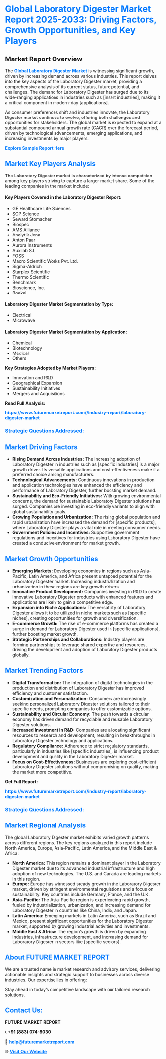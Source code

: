 <h1 style="color: #007BFF;">Global Laboratory Digester Market Report 2025-2033: Driving Factors, Growth Opportunities, and Key Players</h1>

<section id="overview">
<h2>Market Report Overview</h2>
<p>The <a href="https://www.futuremarketreport.com//industry-report/laboratory-digester-market" style="color: #007BFF; text-decoration: none;"><strong>Global Laboratory Digester Market</strong></a> is witnessing significant growth, driven by increasing demand across various industries. This report delves into the key aspects of the Laboratory Digester market, providing a comprehensive analysis of its current status, future potential, and challenges. The demand for Laboratory Digester has surged due to its wide-ranging applications in industries such as [insert industries], making it a critical component in modern-day [applications].</p>
<p>As consumer preferences shift and industries innovate, the Laboratory Digester market continues to evolve, offering both challenges and opportunities for stakeholders. The global market is expected to expand at a substantial compound annual growth rate (CAGR) over the forecast period, driven by technological advancements, emerging applications, and increasing investments by major players.</p>
</section>

<section id="overview">
<p><a href="https://www.futuremarketreport.com//request-sample/reportId=52928" style="color: #007BFF; text-decoration: none;"><strong>Explore Sample Report Here</strong></a></p>
</section>

<section id="key-players">
<h2 style="color: #007BFF;">Market Key Players Analysis</h2>
<p>The Laboratory Digester market is characterized by intense competition among key players striving to capture a larger market share. Some of the leading companies in the market include:</p>
<h4>Key Players Covered in the Laboratory Digester Report:</h4>
<ul><li>GE Healthcare Life Sciences</li><li>SCP Science</li><li>Seward Stomacher</li><li>Biospec</li><li>AMS Alliance</li><li>Analytik Jena</li><li>Anton Paar</li><li>Aurora Instruments</li><li>Auxilab S.L</li><li>FOSS</li><li>Macro Scientific Works Pvt. Ltd.</li><li>Sigma-Aldrich</li><li>Starplex Scientific</li><li>Thermo Scientific</li><li>Benchmark</li><li>Bioscience, Inc.</li><li>Boekel</li></ul>
<h4>Laboratory Digester Market Segmentation by Type:</h4>
<ul><li>Electrical</li><li>Microwave</li></ul>

<h4>Laboratory Digester Market Segmentation by Application:</h4>
<ul><li>Chemical</li><li>Biotechnology</li><li>Medical</li><li>Others</li></ul>
<p><strong>Key Strategies Adopted by Market Players:</strong></p>
<ul>
<li>Innovation and R&D</li>
<li>Geographical Expansion</li>
<li>Sustainability Initiatives</li>
<li>Mergers and Acquisitions</li>
</ul>
</section>

<section>
<p><strong>Read Full Analysis: </strong></p><a href="https://www.futuremarketreport.com//industry-report/laboratory-digester-market" style="color: #007BFF; text-decoration: none;"><strong>https://www.futuremarketreport.com//industry-report/laboratory-digester-market</strong></a>
<h3 style="color: #007BFF;">Strategic Questions Addressed:</h3>
</section>

<section id="driving-factors">
<h2 style="color: #007BFF;">Market Driving Factors</h2>
<ul>
<li><strong>Rising Demand Across Industries:</strong> The increasing adoption of Laboratory Digester in industries such as [specific industries] is a major growth driver. Its versatile applications and cost-effectiveness make it a preferred choice among manufacturers.</li>
<li><strong>Technological Advancements:</strong> Continuous innovations in production and application technologies have enhanced the efficiency and performance of Laboratory Digester, further boosting market demand.</li>
<li><strong>Sustainability and Eco-Friendly Initiatives:</strong> With growing environmental concerns, the demand for sustainable Laboratory Digester solutions has surged. Companies are investing in eco-friendly variants to align with global sustainability goals.</li>
<li><strong>Growing Population and Urbanization:</strong> The rising global population and rapid urbanization have increased the demand for [specific products], where Laboratory Digester plays a vital role in meeting consumer needs.</li>
<li><strong>Government Policies and Incentives:</strong> Supportive government regulations and incentives for industries using Laboratory Digester have created a conducive environment for market growth.</li>
</ul>
</section>

<section id="growth-opportunities">
<h2 style="color: #007BFF;">Market Growth Opportunities</h2>
<ul>
<li><strong>Emerging Markets:</strong> Developing economies in regions such as Asia-Pacific, Latin America, and Africa present untapped potential for the Laboratory Digester market. Increasing industrialization and urbanization in these regions are key growth drivers.</li>
<li><strong>Innovative Product Development:</strong> Companies investing in R&D to create innovative Laboratory Digester products with enhanced features and applications are likely to gain a competitive edge.</li>
<li><strong>Expansion into Niche Applications:</strong> The versatility of Laboratory Digester allows it to be utilized in niche markets such as [specific niches], creating opportunities for growth and diversification.</li>
<li><strong>E-commerce Growth:</strong> The rise of e-commerce platforms has created a surge in demand for Laboratory Digester used in [specific applications], further boosting market growth.</li>
<li><strong>Strategic Partnerships and Collaborations:</strong> Industry players are forming partnerships to leverage shared expertise and resources, driving the development and adoption of Laboratory Digester products globally.</li>
</ul>
</section>

<section id="trending-factors">
<h2 style="color: #007BFF;">Market Trending Factors</h2>
<ul>
<li><strong>Digital Transformation:</strong> The integration of digital technologies in the production and distribution of Laboratory Digester has improved efficiency and customer satisfaction.</li>
<li><strong>Customization and Personalization:</strong> Consumers are increasingly seeking personalized Laboratory Digester solutions tailored to their specific needs, prompting companies to offer customizable options.</li>
<li><strong>Sustainability and Circular Economy:</strong> The push towards a circular economy has driven demand for recyclable and reusable Laboratory Digester solutions.</li>
<li><strong>Increased Investment in R&D:</strong> Companies are allocating significant resources to research and development, resulting in breakthroughs in Laboratory Digester technology and applications.</li>
<li><strong>Regulatory Compliance:</strong> Adherence to strict regulatory standards, particularly in industries like [specific industries], is influencing product development and quality in the Laboratory Digester market.</li>
<li><strong>Focus on Cost-Effectiveness:</strong> Businesses are exploring cost-efficient Laboratory Digester solutions without compromising on quality, making the market more competitive.</li>
</ul>
</section>

<section>
<p><strong>Get Full Report: </strong></p><a href="https://www.futuremarketreport.com//industry-report/laboratory-digester-market" style="color: #007BFF; text-decoration: none;"><strong>https://www.futuremarketreport.com//industry-report/laboratory-digester-market</strong></a>
<h3 style="color: #007BFF;">Strategic Questions Addressed:</h3>
</section>


<section id="regional-analysis">
<h2 style="color: #007BFF;">Market Regional Analysis</h2>
<p>The global Laboratory Digester market exhibits varied growth patterns across different regions. The key regions analyzed in this report include North America, Europe, Asia-Pacific, Latin America, and the Middle East & Africa:</p>
<ul>
<li><strong>North America:</strong> This region remains a dominant player in the Laboratory Digester market due to its advanced industrial infrastructure and high adoption of new technologies. The U.S. and Canada are leading markets in this region.</li>
<li><strong>Europe:</strong> Europe has witnessed steady growth in the Laboratory Digester market, driven by stringent environmental regulations and a focus on sustainability. Key countries include Germany, France, and the U.K.</li>
<li><strong>Asia-Pacific:</strong> The Asia-Pacific region is experiencing rapid growth, fueled by industrialization, urbanization, and increasing demand for Laboratory Digester in countries like China, India, and Japan.</li>
<li><strong>Latin America:</strong> Emerging markets in Latin America, such as Brazil and Mexico, present significant opportunities for the Laboratory Digester market, supported by growing industrial activities and investments.</li>
<li><strong>Middle East & Africa:</strong> The region’s growth is driven by expanding industries, infrastructure development, and increasing demand for Laboratory Digester in sectors like [specific sectors].</li>
</ul>
</section>

<footer>
<h2 style="color: #007BFF;">About FUTURE MARKET REPORT</h2>
<p>We are a trusted name in market research and advisory services, delivering actionable insights and strategic support to businesses across diverse industries. Our expertise lies in offering:</p>

<p>Stay ahead in today’s competitive landscape with our tailored research solutions.</p>

<h2 style="color: #007BFF;">Contact Us:</h2>
<p><strong>FUTURE MARKET REPORT</strong></p>
<p>📞 <strong>+91 (883) 074-8030</strong></p>
<p>📧 <strong><a href="mailto:help@futuremarketreport.com" style="color: #007BFF;">help@futuremarketreport.com</a></strong></p>
<p>🌐 <strong><a href="https://www.futuremarketreport.com/" style="color: #007BFF;">Visit Our Website</a></strong></p>
</footer>